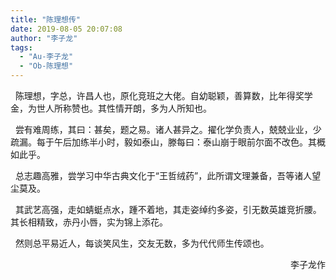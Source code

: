 ```yaml
---
title: "陈理想传"
date: 2019-08-05 20:07:08
author: "李子龙"
tags: 
  - "Au-李子龙"
  - "Ob-陈理想"
---
```


<p>&nbsp; 陈理想，字总，许昌人也，原化竞班之大佬。自幼聪颖，善算数，比年得奖学金，为世人所称赞也。其性情开朗，多为人所知也。</p>
<p>&nbsp; 尝有难周练，其曰：甚矣，题之易。诸人甚异之。擢化学负责人，兢兢业业，少疏漏。每于午后加练半小时，毅如泰山，滕每曰：泰山崩于眼前尔面不改色。其概如此乎。</p>
<p>&nbsp; 总志趣高雅，尝学习中华古典文化于&ldquo;王哲绒药&rdquo;，此所谓文理兼备，吾等诸人望尘莫及。</p>
<p>&nbsp; 其武艺高强，走如蜻蜓点水，踵不着地，其走姿绰约多姿，引无数英雄竞折腰。其长相精致，赤丹小唇，实为锦上添花。</p>
<p>&nbsp; 然则总平易近人，每谈笑风生，交友无数，多为代代师生传颂也。</p>
<p style="text-align: right;">李子龙作</p>